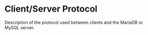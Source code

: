 
# Client/Server Protocol

Description of the protocol used between clients and the MariaDB or MySQL server.

